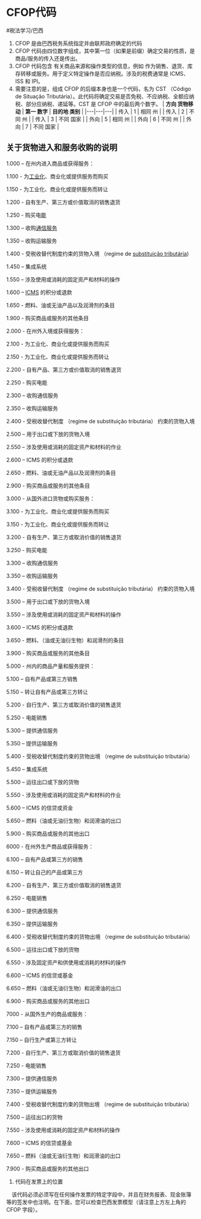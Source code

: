 # CFOP代码
#税法学习/巴西
1. CFOP 是由巴西税务系统指定并由联邦政府确定的代码
2. CFOP 代码由四位数字组成，其中第一位（如果是前缀）确定交易的性质，是商品/服务的传入还是传出。
3. CFOP 代码包含 有关商品来源和操作类型的信息，例如 作为销售、退货、库存转移或服务。用于定义特定操作是否应纳税。涉及的税费通常是 ICMS、ISS 和 IPI。
4. 需要注意的是，组成 CFOP 的后缀本身也是一个代码，名为 CST （Código de Situação Tributária）。此代码将确定交易是否免税、不应纳税、全额应纳税、部分应纳税、递延等。CST 是 CFOP 中的最后两个数字。
|   **方向 货物移动**   |   **第一 数字**   |   **目的地 类别**   |
|---|---|---|
|   传入   |   1   |   相同 州   |
|   传入   |   2   |   不同 州   |
|   传入   |   3   |   不同 国家   |
|   外向   |   5   |   相同 州   |
|   外向   |   6   |   不同 州   |
|   外向   |   7   |   不同 国家   |

## 关于货物进入和服务收购的说明
1.000 – 在州内进入商品或获得服务：

1.100 - 为[工业化](https://thebrazilbusiness.com/article/the-gym-industry-in-brazil)、商业化或提供服务而购买

1.150 - 为工业化、商业化或提供服务而转让

1.200 - 自有生产、第三方或价值取消的销售退货

1.250 - 购买电[能](https://thebrazilbusiness.com/article/wind-power-potential-in-brazil)

1.300 – 收购[通信服务](https://thebrazilbusiness.com/article/issc-ndash-imposto-sobre-servicos-de-comunicacao)

1.350 – 收购运输服务

1.400 - 受税收替代制度约束的货物入境 （regime de [substituição tributária](https://thebrazilbusiness.com/article/substituicao-tributaria))

1.450 – 集成系统

1.550 – 涉及使用或消耗的固定资产和材料的操作

1.600 – [ICMS](https://thebrazilbusiness.com/article/understanding-icms) 的积分或退款

1.650 - 燃料、油或无油产品以及润滑剂的条目

1.900 - 购买商品或服务的其他条目

2.000 - 在州外入境或获得服务：

2.100 - 为工业化、商业化或提供服务而购买

2.150 - 为工业化、商业化或提供服务而转让

2.200 - 自有产品、第三方或价值取消的销售退货

2.250 - 购买电能

2.300 – 收购通信服务

2.350 – 收购运输服务

2.400 - 受税收替代制度 （regime de substituição tributária） 约束的货物入境

2.500 – 用于出口或下放的货物入境

2.550 – 涉及使用或消耗的固定资产和材料的作业

2.600 – ICMS 的积分或退款

2.650 - 燃料、油或无油产品以及润滑剂的条目

2.900 - 购买商品或服务的其他条目

3.000 - 从国外进口货物或购买服务：

3.100 - 为工业化、商业化或提供服务而购买

3.150 - 为工业化、商业化或提供服务而转让

3.200 - 自有生产、第三方或取消价值的销售退货

3.250 - 购买电能

3.300 – 收购通信服务

3.350 – 收购运输服务

3.400 - 受税收替代制度 （regime de substituição tributária） 约束的货物入境

3.500 – 用于出口或下放的货物入境

3.550 – 涉及使用或消耗的固定资产和材料的操作

3.600 – ICMS 的积分或退款

3.650 - 燃料、（油或无油衍生物）和润滑剂的条目

3.900 - 购买商品或服务的其他条目

5.000 - 州内的商品产量和服务提供：

5.100 – 自有产品或第三方销售

5.150 – 转让自有产品或第三方转让

5.200 - 自行生产、第三方或取消价值的销售退货

5.250 - 电能销售

5.300 – 提供通信服务

5.350 – 提供运输服务

5.400 - 受税收替代制度约束的货物出境 （regime de substituição tributária）

5.450 – 集成系统

5.500 – 运往出口或下放的货物

5.550 - 涉及使用或消耗的固定资产和材料的作业

5.600 – ICMS 的信贷或资金

5.650 – 燃料（油或无油衍生物）和润滑油的出口

5.900 - 购买商品或服务的其他出口

6000 - 在州外生产商品或获得服务：

6.100 – 自有产品或第三方的销售

6.150 – 转让自己的产品或第三方

6.200 - 自有生产、第三方或价值取消的销售退货

6.250 - 电能销售

6.300 – 提供通信服务

6.350 – 提供运输服务

6.400 - 受税收替代制度约束的货物出境 （regime de substituição tributária）

6.500 – 运往出口或下放的货物

6.550 - 涉及固定资产和供使用或消耗的材料的操作

6.600 – ICMS 的信贷或基金

6.650 – 燃料（油或无油衍生物）和润滑油的出口

6.900 - 购买商品或服务的其他出口

7000 - 从国外生产的商品或服务：

7.100 – 自有产品或第三方的销售

7.150 – 自行生产或第三方转让

7.200 - 自行生产、第三方或取消价值的销售退货

7.250 - 电能销售

7.300 – 提供通信服务

7.350 – 提供运输服务

7.400 - 受税收替代制度约束的货物出境 （regime de substituição tributária）

7.500 – 运往出口的货物

7.550 - 涉及使用或消耗的固定资产和材料的操作

7.600 – ICMS 的信贷或基金

7.650 – 燃料（油或无油衍生物）和润滑油的出口

7.900 - 购买商品或服务的其他出口

1. 代码在发票上的位置

⠀
该代码必须必须写在任何操作发票的特定字段中，并且在财务报表、现金账簿等的签发中也注明。在下面，您可以检查巴西发票模型（请注意上方左上角的 CFOP 字段）。